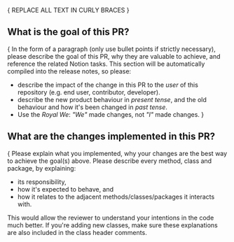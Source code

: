 { REPLACE ALL TEXT IN CURLY BRACES }

## What is the goal of this PR?

{ In the form of a paragraph (only use bullet points if strictly necessary), please describe the goal of this PR, why they are valuable to achieve, and reference the related Notion tasks. This section will be automatically compiled into the release notes, so please:

- describe the impact of the change in this PR to the *user* of this repository (e.g. end user, contributor, developer).
- describe the new product behaviour in *present tense*, and the old behaviour and how it's been changed in *past tense*.
- Use the *Royal We*: *"We"* made changes, not *"I"* made changes. }

## What are the changes implemented in this PR?

{ Please explain what you implemented, why your changes are the best way to achieve the goal(s) above. Please describe every method, class and package, by explaining:

- its responsibility,
- how it's expected to behave, and
- how it relates to the adjacent methods/classes/packages it interacts with.

This would allow the reviewer to understand your intentions in the code much better. If you're adding new classes, make sure these explanations are also included in the class header comments.